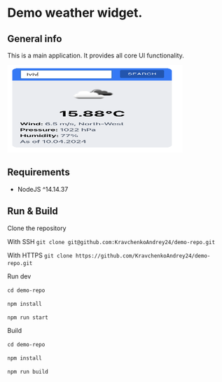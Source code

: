 # Demo weather widget.

## General info

This is a main application. It provides all core UI functionality.

<img alt='Preview App' src="/src/assets/preview.png" width="400" height="200">

## Requirements

- NodeJS ^14.14.37

## Run & Build

Clone the repository

With SSH
`git clone git@github.com:KravchenkoAndrey24/demo-repo.git`

With HTTPS
`git clone https://github.com/KravchenkoAndrey24/demo-repo.git`

Run dev

`cd demo-repo`

`npm install`

`npm run start`

Build

`cd demo-repo`

`npm install`

`npm run build`

